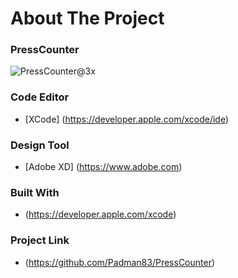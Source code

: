 # About The Project 

### PressCounter
![PressCounter@3x](https://user-images.githubusercontent.com/45048950/71768053-c5752f00-2f4d-11ea-9d0f-7272bb9e8ec9.png)

### Code Editor

* [XCode] (https://developer.apple.com/xcode/ide)


### Design Tool

* [Adobe XD] (https://www.adobe.com)


### Built With

* (https://developer.apple.com/xcode)


### Project Link

* (https://github.com/Padman83/PressCounter)
